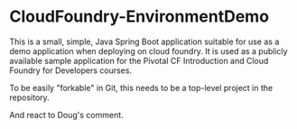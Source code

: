 CloudFoundry-EnvironmentDemo
============================

This is a small, simple, Java Spring Boot application suitable for use as a demo application when deploying on cloud foundry.  It is used as a publicly available sample application for the Pivotal CF Introduction and Cloud Foundry for Developers courses.

To be easily "forkable" in Git, this needs to be a top-level project in the repository.

And react to Doug's comment.  

